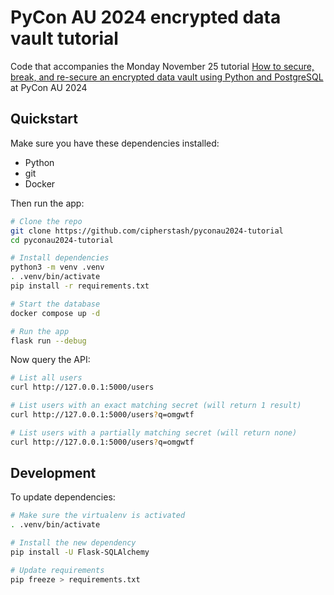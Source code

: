 # PyCon AU 2024 encrypted data vault tutorial

Code that accompanies the Monday November 25 tutorial [How to secure, break, and re-secure an encrypted data vault using Python and PostgreSQL](https://2024.pycon.org.au/program/HBB3ST/) at PyCon AU 2024

## Quickstart

Make sure you have these dependencies installed:

- Python
- git
- Docker

Then run the app:

```bash
# Clone the repo
git clone https://github.com/cipherstash/pyconau2024-tutorial
cd pyconau2024-tutorial

# Install dependencies
python3 -m venv .venv
. .venv/bin/activate
pip install -r requirements.txt

# Start the database
docker compose up -d

# Run the app
flask run --debug
```

Now query the API:

```bash
# List all users
curl http://127.0.0.1:5000/users

# List users with an exact matching secret (will return 1 result)
curl http://127.0.0.1:5000/users?q=omgwtf

# List users with a partially matching secret (will return none)
curl http://127.0.0.1:5000/users?q=omgwtf
```

## Development

To update dependencies:

```bash
# Make sure the virtualenv is activated
. .venv/bin/activate

# Install the new dependency
pip install -U Flask-SQLAlchemy

# Update requirements
pip freeze > requirements.txt
```
